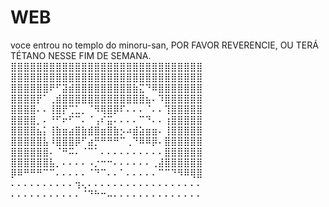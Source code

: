 # WEB
voce entrou no templo do minoru-san,
POR FAVOR REVERENCIE, OU TERÁ TÉTANO NESSE FIM DE SEMANA.
                ⣿⣿⣿⣿⣿⣿⣿⣿⣿⣿⣿⣿⣿⣿⣿⣿⣿⣿⣿⣿⣿⣿⣿⣿⣿⣿⣿⣿⣿⣿ 
                ⣿⣿⣿⣿⣿⣿⣿⣿⣿⣿⣿⣿⣿⣿⣿⣿⣿⣿⣿⣿⣿⣿⣿⣿⣿⣿⣿⣿⣿⣿ 
                ⣿⣿⣿⣿⣿⣿⠟⠋⣽⣾⣿⣿⣿⣿⣿⣿⣿⣿⣿⣷⣍⠙⠿⣿⣿⣿⣿⣿⣿⣿ 
                ⣿⣿⣿⣿⡟⠁⢀⣾⣿⣿⣿⣿⣿⣿⣿⣿⣿⣿⣿⣿⣿⣦⠄⠹⣿⣿⣿⣿⣿⣿ 
                ⣿⣿⣿⣿⠄⠄⢸⣿⡟⢉⣁⡀⠈⠻⢿⣿⡿⠏⠄⠄⠄⠈⠄⠄⢹⣿⣿⣿⣿⣿ 
                ⣿⣿⣿⣿⡀⠄⠘⠋⠖⠋⠉⠄⠈⢠⠎⣭⠄⠄⠄⠄⠉⠙⠄⠄⢰⣿⣿⣿⣿⣿ 
                ⣿⣿⣿⣿⣦⡅⢸⣷⣶⣴⣿⣷⣾⣿⣶⣿⣷⡢⠴⣾⣵⣶⣶⠄⢸⣿⣿⣿⣿⣿ 
                ⣿⣿⣿⣿⣿⣧⠸⣿⣿⣿⡿⠋⣴⡛⠛⠛⠛⠉⢀⠙⠿⠿⡿⠄⣿⣿⣿⣿⣿⣿ 
                ⣿⣿⣿⣿⣿⣿⠄⠈⠛⠭⠄⠈⠉⠁⠄⠄⠄⠄⠄⠄⠄⠄⠄⠄⣿⣿⣿⣿⣿⣿ 
                ⣿⣿⣿⣿⣿⣿⣧⡀⠄⠄⠄⠄⠠⡐⠒⠒⠄⠄⠄⠄⠄⠄⢀⣼⣿⣿⣿⣿⣿⣿ 
                ⡿⠿⠛⠛⠛⠉⠉⠄⠄⠄⠄⠄⠈⠙⠉⠄⠄⠁⠄⠄⠄⠄⠄⠉⠉⠙⠻⠿⢿⣿ 
                ⠄⠄⠄⠄⠄⠄⠄⠄⠄⠄⢲⢄⠄⠄⠄⠄⠄⠄⠄⠄⠄⠄⠄⠄⠄⠄⠄⠄⠄⠄ 
                ⠄⠄⠄⠄⠄⠄⠄⠄⠄⠄⠄⠈⠙⠓⠒⠤⠄⠄⠄⠄⠄⠄⠄⠄⠄⠄⠄⠄⠄⠄ 
